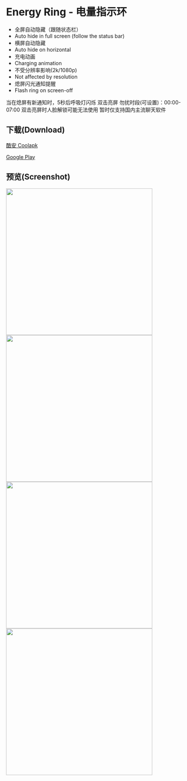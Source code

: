 # Energy Ring - 电量指示环

- 全屏自动隐藏（跟随状态栏）
- Auto hide in full screen (follow the status bar)
- 横屏自动隐藏
- Auto hide on horizontal
- 充电动画
- Charging animation
- 不受分辨率影响(2k/1080p)
- Not affected by resolution
- 熄屏闪光通知提醒
- Flash ring on screen-off

当在熄屏有新通知时，5秒后呼吸灯闪烁 双击亮屏 勿扰时段(可设置)：00:00-07:00 双击亮屏时人脸解锁可能无法使用 暂时仅支持国内主流聊天软件

## 下载(Download)

[酷安 Coolapk](https://coolapk.com/apk/cn.vove7.energy_ring)

[Google Play](https://play.google.com/store/apps/details?id=cn.vove7.energy_ring)

## 预览(Screenshot)

<img src="http://image.coolapk.com/apk_image/2020/0513/16/qq_pic_merged_1589357121114-262838-o_1e86h2gr44k122epft1fk418e411-uid-1090701@1440x841.jpg" width="400"/>

<img src="http://image.coolapk.com/apk_image/2020/0515/16/4065A989276C0988C7335D1820187689-262838-o_1e8bmaljr10371npifoe11m51qoq11-uid-1090701@1440x969.jpg" width="400"/>

<img src="http://image.coolapk.com/apk_image/2020/0515/16/273F2DFE7DFD60E0C5F72A70CA46E927-262838-o_1e8bm9pt4p52maf1a0616sl5i2r-uid-1090701@1440x1184.jpg" width="400"/>

<img src="http://image.coolapk.com/apk_image/2020/0513/16/Screenshot_20200513-160250-262838-o_1e86h12qj1srehsp17a31guf3tkr-uid-1090701@1440x3168.jpg" width="400"/>
